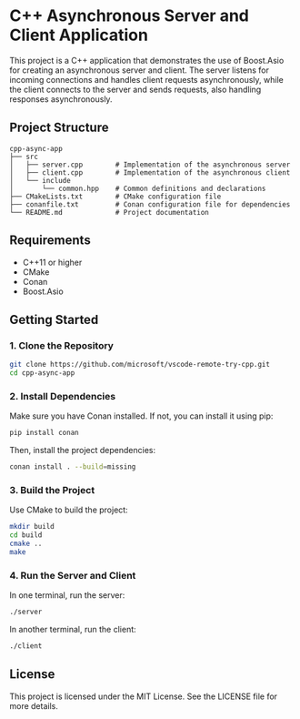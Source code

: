 # C++ Asynchronous Server and Client Application

This project is a C++ application that demonstrates the use of Boost.Asio for creating an asynchronous server and client. The server listens for incoming connections and handles client requests asynchronously, while the client connects to the server and sends requests, also handling responses asynchronously.

## Project Structure

```
cpp-async-app
├── src
│   ├── server.cpp        # Implementation of the asynchronous server
│   ├── client.cpp        # Implementation of the asynchronous client
│   └── include
│       └── common.hpp    # Common definitions and declarations
├── CMakeLists.txt        # CMake configuration file
├── conanfile.txt         # Conan configuration file for dependencies
└── README.md             # Project documentation
```

## Requirements

- C++11 or higher
- CMake
- Conan
- Boost.Asio

## Getting Started

### 1. Clone the Repository

```bash
git clone https://github.com/microsoft/vscode-remote-try-cpp.git
cd cpp-async-app
```

### 2. Install Dependencies

Make sure you have Conan installed. If not, you can install it using pip:

```bash
pip install conan
```

Then, install the project dependencies:

```bash
conan install . --build=missing
```

### 3. Build the Project

Use CMake to build the project:

```bash
mkdir build
cd build
cmake ..
make
```

### 4. Run the Server and Client

In one terminal, run the server:

```bash
./server
```

In another terminal, run the client:

```bash
./client
```

## License

This project is licensed under the MIT License. See the LICENSE file for more details.